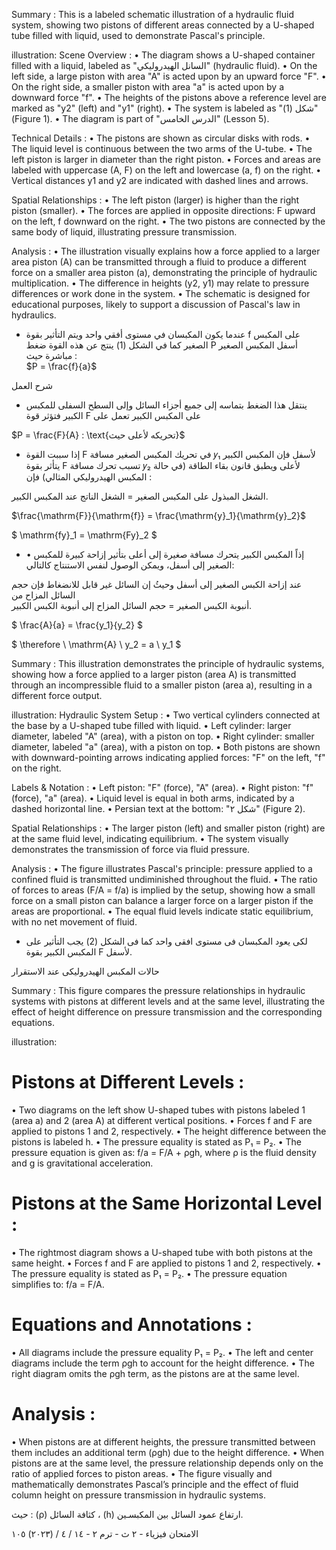 Summary : This is a labeled schematic illustration of a hydraulic fluid system, showing two pistons of different areas connected by a U-shaped tube filled with liquid, used to demonstrate Pascal's principle.

illustration:
Scene Overview :
  • The diagram shows a U-shaped container filled with a liquid, labeled as "السانل الهيدروليكي" (hydraulic fluid).
  • On the left side, a large piston with area "A" is acted upon by an upward force "F".
  • On the right side, a smaller piston with area "a" is acted upon by a downward force "f".
  • The heights of the pistons above a reference level are marked as "y2" (left) and "y1" (right).
  • The system is labeled as "شكل (1)" (Figure 1).
  • The diagram is part of "الدرس الخامس" (Lesson 5).

Technical Details :
  • The pistons are shown as circular disks with rods.
  • The liquid level is continuous between the two arms of the U-tube.
  • The left piston is larger in diameter than the right piston.
  • Forces and areas are labeled with uppercase (A, F) on the left and lowercase (a, f) on the right.
  • Vertical distances y1 and y2 are indicated with dashed lines and arrows.

Spatial Relationships :
  • The left piston (larger) is higher than the right piston (smaller).
  • The forces are applied in opposite directions: F upward on the left, f downward on the right.
  • The two pistons are connected by the same body of liquid, illustrating pressure transmission.

Analysis :
  • The illustration visually explains how a force applied to a larger area piston (A) can be transmitted through a fluid to produce a different force on a smaller area piston (a), demonstrating the principle of hydraulic multiplication.
  • The difference in heights (y2, y1) may relate to pressure differences or work done in the system.
  • The schematic is designed for educational purposes, likely to support a discussion of Pascal's law in hydraulics. <!-- figure, from page 0 (l=0.064,t=0.061,r=0.415,b=0.252), with ID 3ea9556e-7961-4d44-94b3-daee08215cb0 -->

- عندما يكون المكبسان في مستوى أفقي واحد ويتم التأثير بقوة f على المكبس الصغير كما في الشكل (1) ينتج عن هذه القوة ضغط P أسفل المكبس الصغير مباشرة حيث :  
  $P = \frac{f}{a}$

شرح العمل <!-- text, from page 0 (l=0.333,t=0.096,r=0.956,b=0.176), with ID 70d72e58-2008-4923-864b-1f1425d58f99 -->

- ينتقل هذا الضغط بتماسه إلى جميع أجزاء السائل وإلى السطح السفلى للمكبس الكبير فتؤثر قوة F على المكبس الكبير تعمل على <!-- text, from page 0 (l=0.334,t=0.179,r=0.872,b=0.229), with ID 6a8d47a7-2952-4a92-a6ce-4cd57dbf263e -->

$P = \frac{F}{A} : \text{تحريكه لأعلى حيث}$ <!-- text, from page 0 (l=0.624,t=0.232,r=0.861,b=0.262), with ID b0637031-738e-4d6e-8e12-308d759c7a17 -->

- إذا سببت القوة F في تحريك المكبس الصغير مسافة 𝑦₁ لأسفل فإن المكبس الكبير يتأثر بقوة F تسبب تحرك مسافة 𝑦₂ لأعلى ويطبق قانون بقاء الطاقة (في حالة المكبس الهيدروليكي المثالي) فإن :

الشغل المبذول على المكبس الصغير = الشغل الناتج عند المكبس الكبير. <!-- text, from page 0 (l=0.066,t=0.265,r=0.871,b=0.336), with ID a47c2c9a-f13f-4607-89c0-cb7e4c2f3c51 -->

$\frac{\mathrm{F}}{\mathrm{f}} = \frac{\mathrm{y}_1}{\mathrm{y}_2}$ <!-- text, from page 0 (l=0.630,t=0.340,r=0.770,b=0.391), with ID 6fb22ee5-db6f-461f-91cb-ad208786da65 -->

$ \mathrm{fy}_1 = \mathrm{Fy}_2 $ <!-- text, from page 0 (l=0.314,t=0.338,r=0.465,b=0.392), with ID 565e6da8-c972-4cf6-a3c9-34ab00befca0 -->

- • إذاً المكبس الكبير يتحرك مسافة صغيرة إلى أعلى بتأثير إزاحة كبيرة للمكبس الصغير إلى أسفل، ويمكن الوصول لنفس الاستنتاج كالتالي: <!-- text, from page 0 (l=0.063,t=0.391,r=0.874,b=0.440), with ID b54c6bcb-b6be-4be9-90c7-65ad9bb467a2 -->

عند إزاحة الكبس الصغير إلى أسفل وحيثُ إن السائل غير قابل للانضغاط فإن حجم السائل المزاح من  
أنبوبة الكبس الصغير = حجم السائل المزاح إلى أنبوبة الكبس الكبير. <!-- text, from page 0 (l=0.065,t=0.440,r=0.862,b=0.487), with ID a0e63077-9b5e-4a91-bb88-918eac8397f1 -->

$ \frac{A}{a} = \frac{y_1}{y_2} $ <!-- text, from page 0 (l=0.631,t=0.489,r=0.772,b=0.544), with ID 5e552b2a-0615-44d4-8165-baeef6161d11 -->

$ \therefore \ \mathrm{A} \ y_2 = a \ y_1 $ <!-- text, from page 0 (l=0.319,t=0.489,r=0.489,b=0.543), with ID f6b52f10-7d5d-4bab-b4d9-38d6b839bf17 -->

Summary : This illustration demonstrates the principle of hydraulic systems, showing how a force applied to a larger piston (area A) is transmitted through an incompressible fluid to a smaller piston (area a), resulting in a different force output.

illustration:
Hydraulic System Setup :
  • Two vertical cylinders connected at the base by a U-shaped tube filled with liquid.
  • Left cylinder: larger diameter, labeled "A" (area), with a piston on top.
  • Right cylinder: smaller diameter, labeled "a" (area), with a piston on top.
  • Both pistons are shown with downward-pointing arrows indicating applied forces: "F" on the left, "f" on the right.

Labels & Notation :
  • Left piston: "F" (force), "A" (area).
  • Right piston: "f" (force), "a" (area).
  • Liquid level is equal in both arms, indicated by a dashed horizontal line.
  • Persian text at the bottom: "شکل ۲" (Figure 2).

Spatial Relationships :
  • The larger piston (left) and smaller piston (right) are at the same fluid level, indicating equilibrium.
  • The system visually demonstrates the transmission of force via fluid pressure.

Analysis :
  • The figure illustrates Pascal's principle: pressure applied to a confined fluid is transmitted undiminished throughout the fluid.
  • The ratio of forces to areas (F/A = f/a) is implied by the setup, showing how a small force on a small piston can balance a larger force on a larger piston if the areas are proportional.
  • The equal fluid levels indicate static equilibrium, with no net movement of fluid. <!-- figure, from page 0 (l=0.062,t=0.472,r=0.278,b=0.611), with ID 6bfa69ec-6dff-4a73-8f52-fe586446c4bc -->

-  لكى يعود المكبسان فى مستوى افقى واحد كما فى الشكل (2) يجب التأثير على المكبس الكبير بقوة F لأسفل. <!-- text, from page 0 (l=0.315,t=0.547,r=0.874,b=0.594), with ID 3ed05059-4b34-4222-9f69-5e1a3593d097 -->

حالات المكبس الهيدروليكى عند الاستقرار <!-- text, from page 0 (l=0.531,t=0.608,r=0.929,b=0.647), with ID cfbbddf4-e66f-4fd5-8f1b-000b3171a6c4 -->

Summary : This figure compares the pressure relationships in hydraulic systems with pistons at different levels and at the same level, illustrating the effect of height difference on pressure transmission and the corresponding equations.

illustration:
# Pistons at Different Levels :
  • Two diagrams on the left show U-shaped tubes with pistons labeled 1 (area a) and 2 (area A) at different vertical positions.
  • Forces f and F are applied to pistons 1 and 2, respectively.
  • The height difference between the pistons is labeled h.
  • The pressure equality is stated as P₁ = P₂.
  • The pressure equation is given as: f/a = F/A + ρgh, where ρ is the fluid density and g is gravitational acceleration.

# Pistons at the Same Horizontal Level :
  • The rightmost diagram shows a U-shaped tube with both pistons at the same height.
  • Forces f and F are applied to pistons 1 and 2, respectively.
  • The pressure equality is stated as P₁ = P₂.
  • The pressure equation simplifies to: f/a = F/A.

# Equations and Annotations :
  • All diagrams include the pressure equality P₁ = P₂.
  • The left and center diagrams include the term ρgh to account for the height difference.
  • The right diagram omits the ρgh term, as the pistons are at the same level.

# Analysis :
  • When pistons are at different heights, the pressure transmitted between them includes an additional term (ρgh) due to the height difference.
  • When pistons are at the same level, the pressure relationship depends only on the ratio of applied forces to piston areas.
  • The figure visually and mathematically demonstrates Pascal’s principle and the effect of fluid column height on pressure transmission in hydraulic systems. <!-- figure, from page 0 (l=0.108,t=0.651,r=0.888,b=0.892), with ID b5e677b5-7938-4d26-9f18-55f94ef47f76 -->

حيث : (ρ) كثافة السائل ، (h) ارتفاع عمود السائل بين المكبسـين. <!-- text, from page 0 (l=0.389,t=0.898,r=0.895,b=0.924), with ID ceb1abdd-4c84-4a6a-bd76-653cdbc92ac5 -->

الامتحان فيزياء - ٢ ث - ترم ٢ - ١٤ / ٤ / (٢٠٢٣)
١٠٥ <!-- text, from page 0 (l=0.068,t=0.932,r=0.406,b=0.964), with ID e85f2795-780a-419b-a0e0-2fd9294eb948 -->